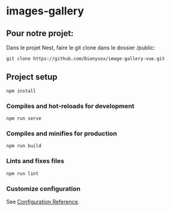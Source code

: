 # images-gallery
## Pour notre projet:

Dans le projet Nest, faire le git clone dans le dossier /public:
```
git clone https://github.com/Dionysox/image-gallery-vue.git
```

## Project setup
```
npm install
```

### Compiles and hot-reloads for development
```
npm run serve
```

### Compiles and minifies for production
```
npm run build
```

### Lints and fixes files
```
npm run lint
```

### Customize configuration
See [Configuration Reference](https://cli.vuejs.org/config/).
